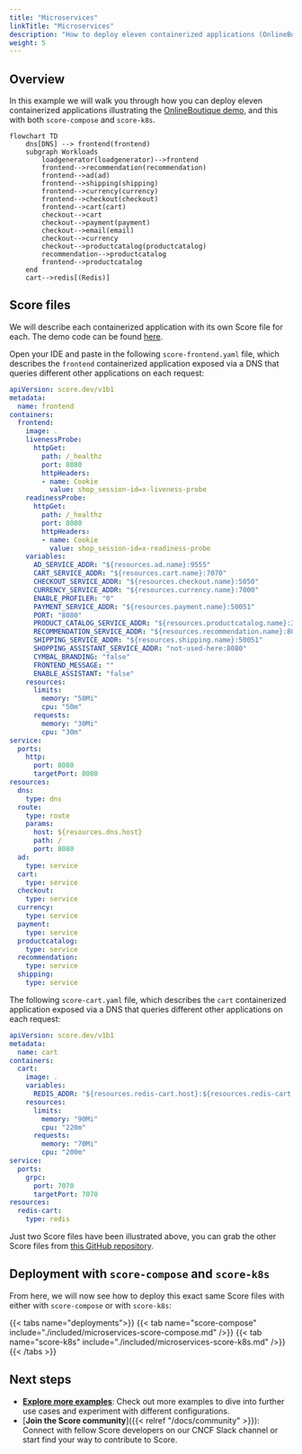 ```yaml
---
title: "Microservices"
linkTitle: "Microservices"
description: "How to deploy eleven containerized applications (OnlineBoutique) with `score-compose` and `score-k8s`"
weight: 5
---
```


## Overview

In this example we will walk you through how you can deploy eleven containerized applications illustrating the [OnlineBoutique demo](https://github.com/GoogleCloudPlatform/microservices-demo), and this with both `score-compose` and `score-k8s`.

```mermaid
flowchart TD
    dns[DNS] --> frontend(frontend)
    subgraph Workloads
        loadgenerator(loadgenerator)-->frontend
        frontend-->recommendation(recommendation)
        frontend-->ad(ad)
        frontend-->shipping(shipping)
        frontend-->currency(currency)
        frontend-->checkout(checkout)
        frontend-->cart(cart)
        checkout-->cart
        checkout-->payment(payment)
        checkout-->email(email)
        checkout-->currency
        checkout-->productcatalog(productcatalog)
        recommendation-->productcatalog
        frontend-->productcatalog
    end
    cart-->redis[(Redis)]
```

## Score files

We will describe each containerized application with its own Score file for each. The demo code can be found [here](https://github.com/Humanitec-DemoOrg/onlineboutique-demo/tree/main).

Open your IDE and paste in the following `score-frontend.yaml` file, which describes the `frontend` containerized application exposed via a DNS that queries different other applications on each request:

```yaml
apiVersion: score.dev/v1b1
metadata:
  name: frontend
containers:
  frontend:
    image: .
    livenessProbe:
      httpGet:
        path: /_healthz
        port: 8080
        httpHeaders:
        - name: Cookie
          value: shop_session-id=x-liveness-probe
    readinessProbe:
      httpGet:
        path: /_healthz
        port: 8080
        httpHeaders:
        - name: Cookie
          value: shop_session-id=x-readiness-probe
    variables:
      AD_SERVICE_ADDR: "${resources.ad.name}:9555"
      CART_SERVICE_ADDR: "${resources.cart.name}:7070"
      CHECKOUT_SERVICE_ADDR: "${resources.checkout.name}:5050"
      CURRENCY_SERVICE_ADDR: "${resources.currency.name}:7000"
      ENABLE_PROFILER: "0"
      PAYMENT_SERVICE_ADDR: "${resources.payment.name}:50051"
      PORT: "8080"
      PRODUCT_CATALOG_SERVICE_ADDR: "${resources.productcatalog.name}:3550"
      RECOMMENDATION_SERVICE_ADDR: "${resources.recommendation.name}:8080"
      SHIPPING_SERVICE_ADDR: "${resources.shipping.name}:50051"
      SHOPPING_ASSISTANT_SERVICE_ADDR: "not-used-here:8080"
      CYMBAL_BRANDING: "false"
      FRONTEND_MESSAGE: ""
      ENABLE_ASSISTANT: "false"
    resources:
      limits:
        memory: "50Mi"
        cpu: "50m"
      requests:
        memory: "30Mi"
        cpu: "30m"
service:
  ports:
    http:
      port: 8080
      targetPort: 8080
resources:
  dns:
    type: dns
  route:
    type: route
    params:
      host: ${resources.dns.host}
      path: /
      port: 8080
  ad:
    type: service
  cart:
    type: service
  checkout:
    type: service
  currency:
    type: service
  payment:
    type: service
  productcatalog:
    type: service
  recommendation:
    type: service
  shipping:
    type: service
```

The following `score-cart.yaml` file, which describes the `cart` containerized application exposed via a DNS that queries different other applications on each request:

```yaml
apiVersion: score.dev/v1b1
metadata:
  name: cart
containers:
  cart:
    image: .
    variables:
      REDIS_ADDR: "${resources.redis-cart.host}:${resources.redis-cart.port},user=${resources.redis-cart.username},password=${resources.redis-cart.password}"
    resources:
      limits:
        memory: "90Mi"
        cpu: "220m"
      requests:
        memory: "70Mi"
        cpu: "200m"
service:
  ports:
    grpc:
      port: 7070
      targetPort: 7070
resources:
  redis-cart:
    type: redis
```

Just two Score files have been illustrated above, you can grab the other Score files from [this GitHub repository](https://github.com/Humanitec-DemoOrg/onlineboutique-demo/tree/main/apps).

## Deployment with `score-compose` and `score-k8s`

From here, we will now see how to deploy this exact same Score files with either with `score-compose` or with `score-k8s`:

{{< tabs name="deployments">}}
{{< tab name="score-compose" include="./included/microservices-score-compose.md" />}}
{{< tab name="score-k8s" include="./included/microservices-score-k8s.md" />}}
{{< /tabs >}}

## Next steps

- [**Explore more examples**](/docs/examples/): Check out more examples to dive into further use cases and experiment with different configurations.
- [**Join the Score community**]({{< relref "/docs/community" >}}): Connect with fellow Score developers on our CNCF Slack channel or start find your way to contribute to Score.
